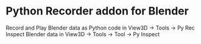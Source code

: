 # Python Recorder addon for Blender
Record and Play Blender data as Python code in View3D -> Tools -> Py Rec
Inspect Blender data in View3D -> Tools -> Tool -> Py Inspect
